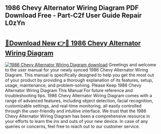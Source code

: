 ## 1986 Chevy Alternator Wiring Diagram PDF Download Free - Part-C2f User Guide Repair L0zYn

# <h2><a href="http://dflxuo.blite.top/?on=1986+Chevy+Alternator+Wiring+Diagram">🔗Download New 👉🔴 1986 Chevy Alternator Wiring Diagram</a></h2>

[![1986 Chevy Alternator Wiring Diagram download](https://i.imgur.com/lujVjoI.png)](http://dflxuo.blite.top/?on=1986+Chevy+Alternator+Wiring+Diagram)
Greetings and welcome to the user manual for your newly synced 1986 Chevy Alternator Wiring Diagram. This manual is specifically designed to help you get the most out of your product by providing a thorough explanation of its features, setup, usage, maintenance, and problem-solving. Please Keep 1986 Chevy Alternator Wiring Diagram This Manual For future reference and troubleshooting tips. 1986 Chevy Alternator Wiring Diagram comes with a range of advanced features, including object detection, facial recognition, customizable settings, and real-time monitoring, all easily controlled through the user-friendly and intuitive interface. We trust that the 1986 Chevy Alternator Wiring Diagram has been a comprehensive resource in your efforts to learn the ins and outs of your new device. In case of any queries or concerns, feel free to reach out to our customer service.
